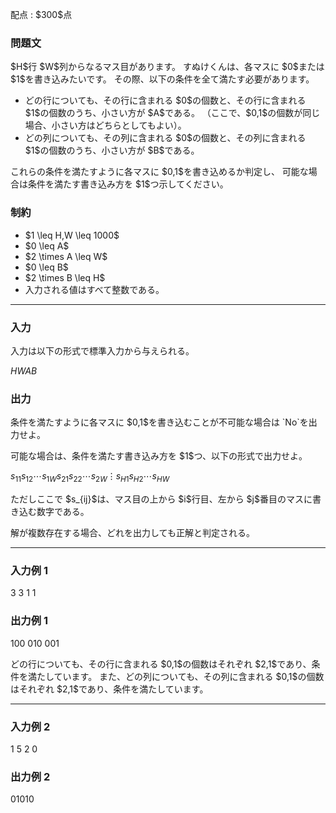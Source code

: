 
<div>

<span>

<span>

<p>
配点 : $300$点
</p>

<div>

<section>

### **問題文**

<p>
$H$行 $W$列からなるマス目があります。
すぬけくんは、各マスに $0$または $1$を書き込みたいです。
その際、以下の条件を全て満たす必要があります。
</p>

<ul>

<li>
どの行についても、その行に含まれる $0$の個数と、その行に含まれる $1$の個数のうち、小さい方が $A$である。
（ここで、$0,1$の個数が同じ場合、小さい方はどちらとしてもよい）。
</li>

<li>
どの列についても、その列に含まれる $0$の個数と、その列に含まれる $1$の個数のうち、小さい方が $B$である。
</li>

</ul>

<p>
これらの条件を満たすように各マスに $0,1$を書き込めるか判定し、
可能な場合は条件を満たす書き込み方を $1$つ示してください。
</p>

</section>

</div>

<div>

<section>

### **制約**

<ul>

<li>
$1 \leq H,W \leq 1000$
</li>

<li>
$0 \leq A$
</li>

<li>
$2 \times A \leq W$
</li>

<li>
$0 \leq B$
</li>

<li>
$2 \times B \leq H$
</li>

<li>
入力される値はすべて整数である。
</li>

</ul>

</section>

</div>

---

<div>

<div>

<section>

### **入力**

<p>
入力は以下の形式で標準入力から与えられる。
</p>

<div>

$H$$W$$A$$B$
</div>

</section>

</div>

<div>

<section>

### **出力**

<p>
条件を満たすように各マスに $0,1$を書き込むことが不可能な場合は `No`を出力せよ。
</p>

<p>
可能な場合は、条件を満たす書き込み方を $1$つ、以下の形式で出力せよ。
</p>

<div>

$s_{11}s_{12}\cdots s_{1W}$$s_{21}s_{22}\cdots s_{2W}$$\vdots$$s_{H1}s_{H2}\cdots s_{HW}$
</div>

<p>
ただしここで $s_{ij}$は、マス目の上から $i$行目、左から $j$番目のマスに書き込む数字である。
</p>

<p>
解が複数存在する場合、どれを出力しても正解と判定される。
</p>

</section>

</div>

</div>

---

<div>

<section>

### **入力例 1**

<div>

3 3 1 1

</div>

</section>

</div>

<div>

<section>

### **出力例 1**

<div>

100
010
001

</div>

<p>
どの行についても、その行に含まれる $0,1$の個数はそれぞれ $2,1$であり、条件を満たしています。
また、どの列についても、その列に含まれる $0,1$の個数はそれぞれ $2,1$であり、条件を満たしています。
</p>

</section>

</div>

---

<div>

<section>

### **入力例 2**

<div>

1 5 2 0

</div>

</section>

</div>

<div>

<section>

### **出力例 2**

<div>

01010

</div>

</section>

</div>

</span>

</span>

</div>
